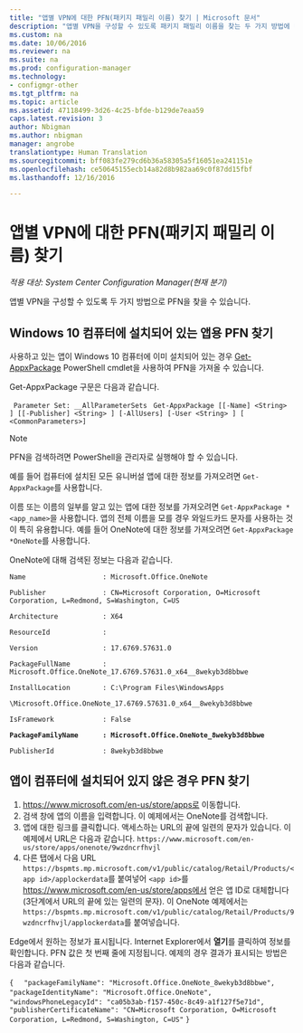 ```yaml
---
title: "앱별 VPN에 대한 PFN(패키지 패밀리 이름) 찾기 | Microsoft 문서"
description: "앱별 VPN을 구성할 수 있도록 패키지 패밀리 이름을 찾는 두 가지 방법에 대해 알아봅니다."
ms.custom: na
ms.date: 10/06/2016
ms.reviewer: na
ms.suite: na
ms.prod: configuration-manager
ms.technology:
- configmgr-other
ms.tgt_pltfrm: na
ms.topic: article
ms.assetid: 47118499-3d26-4c25-bfde-b129de7eaa59
caps.latest.revision: 3
author: Nbigman
ms.author: nbigman
manager: angrobe
translationtype: Human Translation
ms.sourcegitcommit: bff083fe279cd6b36a58305a5f16051ea241151e
ms.openlocfilehash: ce50645155ecb14a82d8b982aa69c0f87dd15fbf
ms.lasthandoff: 12/16/2016

---
```

# <a name="find-a-package-family-name-pfn-for-per-app-vpn"></a>앱별 VPN에 대한 PFN(패키지 패밀리 이름) 찾기

*적용 대상: System Center Configuration Manager(현재 분기)*


앱별 VPN을 구성할 수 있도록 두 가지 방법으로 PFN을 찾을 수 있습니다.

## <a name="find-a-pfn-for-an-app-thats-installed-on-a-windows-10-computer"></a>Windows 10 컴퓨터에 설치되어 있는 앱용 PFN 찾기

사용하고 있는 앱이 Windows 10 컴퓨터에 이미 설치되어 있는 경우 [Get-AppxPackage](https://technet.microsoft.com/library/hh856044.aspx) PowerShell cmdlet을 사용하여 PFN을 가져올 수 있습니다.

Get-AppxPackage 구문은 다음과 같습니다.

` Parameter Set: __AllParameterSets`
` Get-AppxPackage [[-Name] <String> ] [[-Publisher] <String> ] [-AllUsers] [-User <String> ] [ <CommonParameters>]`

> [!NOTE]
> PFN을 검색하려면 PowerShell을 관리자로 실행해야 할 수 있습니다.

예를 들어 컴퓨터에 설치된 모든 유니버설 앱에 대한 정보를 가져오려면 `Get-AppxPackage`를 사용합니다.

이름 또는 이름의 일부를 알고 있는 앱에 대한 정보를 가져오려면 `Get-AppxPackage *<app_name>`을 사용합니다. 앱의 전체 이름을 모를 경우 와일드카드 문자를 사용하는 것이 특히 유용합니다. 예를 들어 OneNote에 대한 정보를 가져오려면 `Get-AppxPackage *OneNote`를 사용합니다.


OneNote에 대해 검색된 정보는 다음과 같습니다.

`Name                   : Microsoft.Office.OneNote`

`Publisher              : CN=Microsoft Corporation, O=Microsoft Corporation, L=Redmond, S=Washington, C=US`

`Architecture           : X64`

`ResourceId             :`

`Version                : 17.6769.57631.0`

`PackageFullName        : Microsoft.Office.OneNote_17.6769.57631.0_x64__8wekyb3d8bbwe`

`InstallLocation        : C:\Program Files\WindowsApps`

`\Microsoft.Office.OneNote_17.6769.57631.0_x64__8wekyb3d8bbwe`

`IsFramework            : False`

**`PackageFamilyName      : Microsoft.Office.OneNote_8wekyb3d8bbwe`**

`PublisherId            : 8wekyb3d8bbwe`



## <a name="find-a-pfn-if-the-app-is-not-installed-on-a-computer"></a>앱이 컴퓨터에 설치되어 있지 않은 경우 PFN 찾기

1.  https://www.microsoft.com/en-us/store/apps로 이동합니다.
2.  검색 창에 앱의 이름을 입력합니다. 이 예제에서는 OneNote를 검색합니다.
3.  앱에 대한 링크를 클릭합니다. 액세스하는 URL의 끝에 일련의 문자가 있습니다. 이 예제에서 URL은 다음과 같습니다. `https://www.microsoft.com/en-us/store/apps/onenote/9wzdncrfhvjl`
4.  다른 탭에서 다음 URL `https://bspmts.mp.microsoft.com/v1/public/catalog/Retail/Products/<app id>/applockerdata`를 붙여넣어 `<app id>`를 https://www.microsoft.com/en-us/store/apps에서 얻은 앱 ID로 대체합니다(3단계에서 URL의 끝에 있는 일련의 문자). 이 OneNote 예제에서는 `https://bspmts.mp.microsoft.com/v1/public/catalog/Retail/Products/9wzdncrfhvjl/applockerdata`를 붙여넣습니다.

Edge에서 원하는 정보가 표시됩니다. Internet Explorer에서 **열기**를 클릭하여 정보를 확인합니다. PFN 값은 첫 번째 줄에 지정됩니다. 예제의 경우 결과가 표시되는 방법은 다음과 같습니다.


`{`
`  "packageFamilyName": "Microsoft.Office.OneNote_8wekyb3d8bbwe",`
`  "packageIdentityName": "Microsoft.Office.OneNote",`
`  "windowsPhoneLegacyId": "ca05b3ab-f157-450c-8c49-a1f127f5e71d",`
`  "publisherCertificateName": "CN=Microsoft Corporation, O=Microsoft Corporation, L=Redmond, S=Washington, C=US"`
`}`


